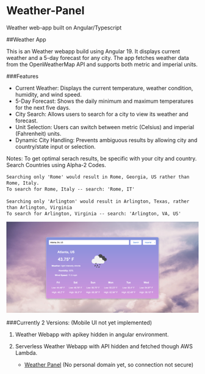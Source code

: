 # Weather-Panel
Weather web-app built on Angular/Typescript

##Weather App

This is an Weather webapp build using Angular 19. It displays current weather and a 5-day forecast for any city. The app fetches weather data from the OpenWeatherMap API and supports both metric and imperial units.

###Features

- Current Weather: Displays the current temperature, weather condition, humidity, and wind speed.
- 5-Day Forecast: Shows the daily minimum and maximum temperatures for the next five days.
- City Search: Allows users to search for a city to view its weather and forecast.
- Unit Selection: Users can switch between metric (Celsius) and imperial (Fahrenheit) units.
- Dynamic City Handling: Prevents ambiguous results by allowing city and country/state input or selection.

Notes: To get optimal serach results, be specific with your city and country. Search Countries using Alpha-2 Codes. 
    
    Searching only 'Rome' would result in Rome, Georgia, US rather than Rome, Italy.
    To search for Rome, Italy -- search: 'Rome, IT'

    Searching only 'Arlington' would result in Arlington, Texas, rather than Arlington, Virginia
    To search for Arlington, Virginia -- search: 'Arlington, VA, US'

![Display Example Image](weather-app/src/assets/README_Display.png)

###Currently 2 Versions:
(Mobile UI not yet implemented)

1.  Weather Webapp with apikey hidden in angular environment.

2.  Serverless Weather Webapp with API hidden and fetched though AWS Lambda.
    - [Weather Panel](http://weather-panel.s3-website-us-east-1.amazonaws.com/) (No personal domain yet, so connection not secure)